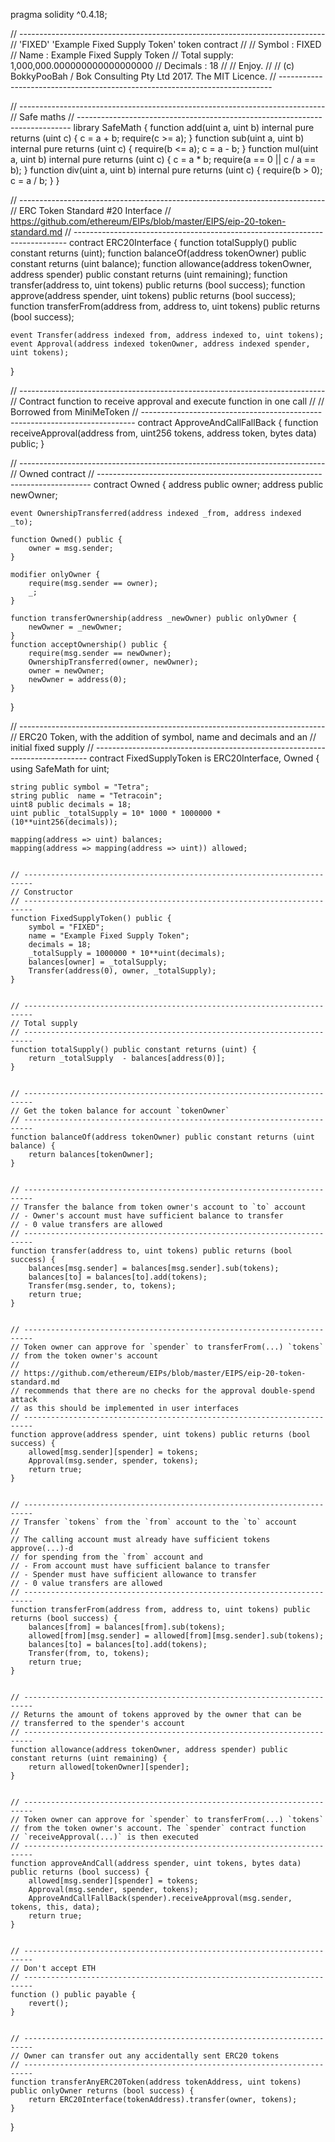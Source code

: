 pragma solidity ^0.4.18;

// ----------------------------------------------------------------------------
// 'FIXED' 'Example Fixed Supply Token' token contract
//
// Symbol      : FIXED
// Name        : Example Fixed Supply Token
// Total supply: 1,000,000.000000000000000000
// Decimals    : 18
//
// Enjoy.
//
// (c) BokkyPooBah / Bok Consulting Pty Ltd 2017. The MIT Licence.
// ----------------------------------------------------------------------------


// ----------------------------------------------------------------------------
// Safe maths
// ----------------------------------------------------------------------------
library SafeMath {
    function add(uint a, uint b) internal pure returns (uint c) {
        c = a + b;
        require(c >= a);
    }
    function sub(uint a, uint b) internal pure returns (uint c) {
        require(b <= a);
        c = a - b;
    }
    function mul(uint a, uint b) internal pure returns (uint c) {
        c = a * b;
        require(a == 0 || c / a == b);
    }
    function div(uint a, uint b) internal pure returns (uint c) {
        require(b > 0);
        c = a / b;
    }
}


// ----------------------------------------------------------------------------
// ERC Token Standard #20 Interface
// https://github.com/ethereum/EIPs/blob/master/EIPS/eip-20-token-standard.md
// ----------------------------------------------------------------------------
contract ERC20Interface {
    function totalSupply() public constant returns (uint);
    function balanceOf(address tokenOwner) public constant returns (uint balance);
    function allowance(address tokenOwner, address spender) public constant returns (uint remaining);
    function transfer(address to, uint tokens) public returns (bool success);
    function approve(address spender, uint tokens) public returns (bool success);
    function transferFrom(address from, address to, uint tokens) public returns (bool success);

    event Transfer(address indexed from, address indexed to, uint tokens);
    event Approval(address indexed tokenOwner, address indexed spender, uint tokens);
}


// ----------------------------------------------------------------------------
// Contract function to receive approval and execute function in one call
//
// Borrowed from MiniMeToken
// ----------------------------------------------------------------------------
contract ApproveAndCallFallBack {
    function receiveApproval(address from, uint256 tokens, address token, bytes data) public;
}


// ----------------------------------------------------------------------------
// Owned contract
// ----------------------------------------------------------------------------
contract Owned {
    address public owner;
    address public newOwner;

    event OwnershipTransferred(address indexed _from, address indexed _to);

    function Owned() public {
        owner = msg.sender;
    }

    modifier onlyOwner {
        require(msg.sender == owner);
        _;
    }

    function transferOwnership(address _newOwner) public onlyOwner {
        newOwner = _newOwner;
    }
    function acceptOwnership() public {
        require(msg.sender == newOwner);
        OwnershipTransferred(owner, newOwner);
        owner = newOwner;
        newOwner = address(0);
    }
}


// ----------------------------------------------------------------------------
// ERC20 Token, with the addition of symbol, name and decimals and an
// initial fixed supply
// ----------------------------------------------------------------------------
contract FixedSupplyToken is ERC20Interface, Owned {
    using SafeMath for uint;

    string public symbol = "Tetra";
    string public  name = "Tetracoin";
    uint8 public decimals = 18;
    uint public _totalSupply = 10* 1000 * 1000000 * (10**uint256(decimals));

    mapping(address => uint) balances;
    mapping(address => mapping(address => uint)) allowed;


    // ------------------------------------------------------------------------
    // Constructor
    // ------------------------------------------------------------------------
    function FixedSupplyToken() public {
        symbol = "FIXED";
        name = "Example Fixed Supply Token";
        decimals = 18;
        _totalSupply = 1000000 * 10**uint(decimals);
        balances[owner] = _totalSupply;
        Transfer(address(0), owner, _totalSupply);
    }


    // ------------------------------------------------------------------------
    // Total supply
    // ------------------------------------------------------------------------
    function totalSupply() public constant returns (uint) {
        return _totalSupply  - balances[address(0)];
    }


    // ------------------------------------------------------------------------
    // Get the token balance for account `tokenOwner`
    // ------------------------------------------------------------------------
    function balanceOf(address tokenOwner) public constant returns (uint balance) {
        return balances[tokenOwner];
    }


    // ------------------------------------------------------------------------
    // Transfer the balance from token owner's account to `to` account
    // - Owner's account must have sufficient balance to transfer
    // - 0 value transfers are allowed
    // ------------------------------------------------------------------------
    function transfer(address to, uint tokens) public returns (bool success) {
        balances[msg.sender] = balances[msg.sender].sub(tokens);
        balances[to] = balances[to].add(tokens);
        Transfer(msg.sender, to, tokens);
        return true;
    }


    // ------------------------------------------------------------------------
    // Token owner can approve for `spender` to transferFrom(...) `tokens`
    // from the token owner's account
    //
    // https://github.com/ethereum/EIPs/blob/master/EIPS/eip-20-token-standard.md
    // recommends that there are no checks for the approval double-spend attack
    // as this should be implemented in user interfaces 
    // ------------------------------------------------------------------------
    function approve(address spender, uint tokens) public returns (bool success) {
        allowed[msg.sender][spender] = tokens;
        Approval(msg.sender, spender, tokens);
        return true;
    }


    // ------------------------------------------------------------------------
    // Transfer `tokens` from the `from` account to the `to` account
    // 
    // The calling account must already have sufficient tokens approve(...)-d
    // for spending from the `from` account and
    // - From account must have sufficient balance to transfer
    // - Spender must have sufficient allowance to transfer
    // - 0 value transfers are allowed
    // ------------------------------------------------------------------------
    function transferFrom(address from, address to, uint tokens) public returns (bool success) {
        balances[from] = balances[from].sub(tokens);
        allowed[from][msg.sender] = allowed[from][msg.sender].sub(tokens);
        balances[to] = balances[to].add(tokens);
        Transfer(from, to, tokens);
        return true;
    }


    // ------------------------------------------------------------------------
    // Returns the amount of tokens approved by the owner that can be
    // transferred to the spender's account
    // ------------------------------------------------------------------------
    function allowance(address tokenOwner, address spender) public constant returns (uint remaining) {
        return allowed[tokenOwner][spender];
    }


    // ------------------------------------------------------------------------
    // Token owner can approve for `spender` to transferFrom(...) `tokens`
    // from the token owner's account. The `spender` contract function
    // `receiveApproval(...)` is then executed
    // ------------------------------------------------------------------------
    function approveAndCall(address spender, uint tokens, bytes data) public returns (bool success) {
        allowed[msg.sender][spender] = tokens;
        Approval(msg.sender, spender, tokens);
        ApproveAndCallFallBack(spender).receiveApproval(msg.sender, tokens, this, data);
        return true;
    }


    // ------------------------------------------------------------------------
    // Don't accept ETH
    // ------------------------------------------------------------------------
    function () public payable {
        revert();
    }


    // ------------------------------------------------------------------------
    // Owner can transfer out any accidentally sent ERC20 tokens
    // ------------------------------------------------------------------------
    function transferAnyERC20Token(address tokenAddress, uint tokens) public onlyOwner returns (bool success) {
        return ERC20Interface(tokenAddress).transfer(owner, tokens);
    }
}

